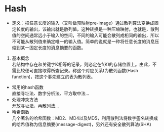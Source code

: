 # Hash  
* 定义：把任意长度的输入（又叫做预映射pre-image）通过散列算法变换成固定长度的输出，该输出就是散列值。这种转换是一种压缩映射，也就是，散列值的空间通常远小于输入的空间，不同的输入可能会散列成相同的输出，所以不可能从散列值来确定唯一的输入值。简单的说就是一种将任意长度的消息压缩到某一固定长度的消息摘要的函数。  
1. 基本概念  
若结构中存在和关键字K相等的记录，则必定在f(K)的存储位置上。由此，不需比较便可直接取得所查记录。称这个对应关系f为散列函数(Hash function)，按这个事先建立的表为散列表。  
* 常用的hash函数  
直接寻址法、数字分析法、平方取中法...  
* 处理冲突方法  
开放寻址法、再散列法...  
* 哈希函数  
几个著名的哈希函数：MD2、MD4以及MD5，利用散列法将数字签名转换成的哈希值称为信息摘要(message-digest)，另外还有安全散列算法(SHA)
